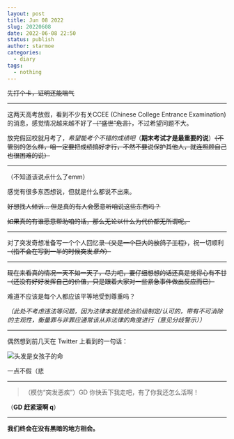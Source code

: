 ```yaml
---
layout: post
title: Jun 08 2022
slug: 20220608
date: 2022-06-08 22:50
status: publish
author: starmoe
categories: 
  - diary
tags:
  - nothing
---
```

~~先打个卡，证明还能喘气~~

---

这两天高考放假，看到不少有关CCEE (Chinese College Entrance Examination) 的消息，感觉情况越来越不好了~~（“盛世”危言）~~，不过希望问题不大。

放完假回校就月考了，*希望能考个不错的成绩吧*（**期末考试才是最重要的说**）~~（不管别的怎么样，咱一定要把成绩搞好才行，不然不要说保护其他人，就连照顾自己也很困难的说）~~

---

（不知道该说点什么了emm）

感觉有很多东西想说，但就是什么都说不出来。

~~好想找人倾诉... 但是真的有人会愿意听咱说这些东西吗？~~

~~如果真的有谁愿意帮助咱的话，那么无论以什么为代价都无所谓呢。~~

---

对了突发奇想准备写一个个人回忆录~~（又是一个巨大的放鸽子工程）~~，祝一切顺利~~（指不会在写到一半的时候突发*意外*）~~

---

~~现在来看真的情况一天不如一天了，尽力吧，要仔细想想的话还真是觉得心有不甘（还没有好好发挥自己的价值，只是跟着大家对一些紧急事件做出反应而已）~~

难道不应该是每个人都应该平等地受到尊重吗？

*（此处不考虑违法等问题，因为法律本就是统治阶级制定/认可的，带有不可消除的主观性，衡量罪与非罪应通常该从非法律的角度进行（意见分歧警示））*

---

偶然想到前几天在 Twitter 上看到的一句话：

![头发是女孩子的命](https://s2.loli.net/2022/06/08/A7Yq8vlDfE6NHog.png)

一点不假（悲

---

> （模仿“突发恶疾”）GD 你快丢下我走吧，有了你我还怎么活啊！

（**GD 赶紧滚啊 q**）

---

**我们终会在没有黑暗的地方相会。**

